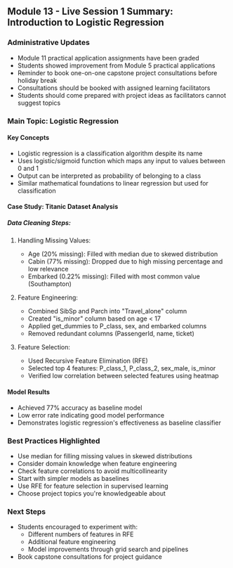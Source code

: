 ## Module 13 - Live Session 1 Summary: Introduction to Logistic Regression

### Administrative Updates
- Module 11 practical application assignments have been graded
- Students showed improvement from Module 5 practical applications
- Reminder to book one-on-one capstone project consultations before holiday break
- Consultations should be booked with assigned learning facilitators
- Students should come prepared with project ideas as facilitators cannot suggest topics

### Main Topic: Logistic Regression

#### Key Concepts
- Logistic regression is a classification algorithm despite its name
- Uses logistic/sigmoid function which maps any input to values between 0 and 1
- Output can be interpreted as probability of belonging to a class
- Similar mathematical foundations to linear regression but used for classification

#### Case Study: Titanic Dataset Analysis

##### Data Cleaning Steps:
1. Handling Missing Values:
   - Age (20% missing): Filled with median due to skewed distribution
   - Cabin (77% missing): Dropped due to high missing percentage and low relevance
   - Embarked (0.22% missing): Filled with most common value (Southampton)

2. Feature Engineering:
   - Combined SibSp and Parch into "Travel_alone" column
   - Created "is_minor" column based on age < 17
   - Applied get_dummies to P_class, sex, and embarked columns
   - Removed redundant columns (PassengerId, name, ticket)

3. Feature Selection:
   - Used Recursive Feature Elimination (RFE)
   - Selected top 4 features: P_class_1, P_class_2, sex_male, is_minor
   - Verified low correlation between selected features using heatmap

#### Model Results
- Achieved 77% accuracy as baseline model
- Low error rate indicating good model performance
- Demonstrates logistic regression's effectiveness as baseline classifier

### Best Practices Highlighted
- Use median for filling missing values in skewed distributions
- Consider domain knowledge when feature engineering
- Check feature correlations to avoid multicollinearity
- Start with simpler models as baselines
- Use RFE for feature selection in supervised learning
- Choose project topics you're knowledgeable about

### Next Steps
- Students encouraged to experiment with:
  - Different numbers of features in RFE
  - Additional feature engineering
  - Model improvements through grid search and pipelines
- Book capstone consultations for project guidance